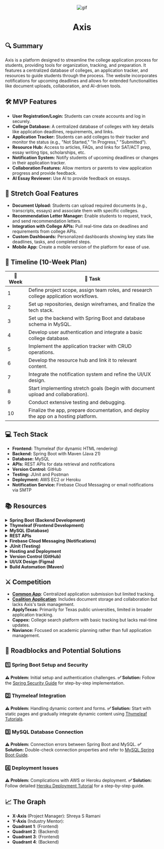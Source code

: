 <p align="center">
  <img src="https://www.google.com/url?sa=i&url=https%3A%2F%2Ftenor.com%2Fsearch%2Fcollege-gifs&psig=AOvVaw0sCcNjmzUP1U8JvJsQRzhZ&ust=1738432045598000&source=images&cd=vfe&opi=89978449&ved=0CBQQjRxqFwoTCKijyZfCoIsDFQAAAAAdAAAAABAR" alt="gif">
</p>

<h1 align="center">Axis</h1>

## 🔍 Summary
Axis is a platform designed to streamline the college application process for students, providing tools for organization, tracking, and preparation. It features a centralized database of colleges, an application tracker, and resources to guide students through the process. The website incorporates notifications for upcoming deadlines and allows for extended functionalities like document uploads, collaboration, and AI-driven tools.

## 🛠️ MVP Features
- **User Registration/Login:** Students can create accounts and log in securely.
- **College Database:** A centralized database of colleges with key details like application deadlines, requirements, and links.
- **Application Tracker:** Students can add colleges to their tracker and monitor the status (e.g., "Not Started," "In Progress," "Submitted").
- **Resource Hub:** Access to articles, FAQs, and links for SAT/ACT prep, essay writing tips, scholarships, etc.
- **Notification System:** Notify students of upcoming deadlines or changes in their application tracker.
- **Collaboration Features:** Allow mentors or parents to view application progress and provide feedback.
- **AI Essay Reviewer:** Use AI to provide feedback on essays.

## 🚀 Stretch Goal Features
- **Document Upload:** Students can upload required documents (e.g., transcripts, essays) and associate them with specific colleges.
- **Recommendation Letter Manager:** Enable students to request, track, and send recommendation letters.
- **Integration with College APIs:** Pull real-time data on deadlines and requirements from college APIs.
- **Custom Dashboards:** Personalized dashboards showing key stats like deadlines, tasks, and completed steps.
- **Mobile App:** Create a mobile version of the platform for ease of use.

## 📅 Timeline (10-Week Plan)

| 🏁 Week | 📌 Task |
|------|------|
| 1 | Define project scope, assign team roles, and research college application workflows. |
| 2 | Set up repositories, design wireframes, and finalize the tech stack. |
| 3 | Set up the backend with Spring Boot and database schema in MySQL. |
| 4 | Develop user authentication and integrate a basic college database. |
| 5 | Implement the application tracker with CRUD operations. |
| 6 | Develop the resource hub and link it to relevant content. |
| 7 | Integrate the notification system and refine the UI/UX design. |
| 8 | Start implementing stretch goals (begin with document upload and collaboration). |
| 9 | Conduct extensive testing and debugging. |
| 10 | Finalize the app, prepare documentation, and deploy the app on a hosting platform. |

## 💻 Tech Stack
- **Frontend:** Thymeleaf (for dynamic HTML rendering)
- **Backend:** Spring Boot with Maven (Java 21)
- **Database:** MySQL
- **APIs:** REST APIs for data retrieval and notifications
- **Version Control:** GitHub
- **Testing:** JUnit and Postman
- **Deployment:** AWS EC2 or Heroku
- **Notification Service:** Firebase Cloud Messaging or email notifications via SMTP

## 📚 Resources

<details>
  <summary><strong> Spring Boot (Backend Development) </strong></summary>
  <ul>
    <li><a href="https://spring.io/projects/spring-boot">Spring Boot Documentation</a></li>
    <li><a href="https://spring.io/guides">Spring Boot Guides</a></li>
    <li><a href="https://spring.io/guides/gs/securing-web/">Spring Security Guide</a></li>
  </ul>
</details>

<details>
  <summary><strong> Thymeleaf (Frontend Development) </strong></summary>
  <ul>
    <li><a href="https://www.thymeleaf.org/documentation.html">Thymeleaf Documentation</a></li>
    <li><a href="https://www.baeldung.com/thymeleaf">Thymeleaf Tutorial - Baeldung</a></li>
  </ul>
</details>

<details>
  <summary><strong> MySQL (Database) </strong></summary>
  <ul>
    <li><a href="https://dev.mysql.com/doc/">MySQL Documentation</a></li>
    <li><a href="https://www.w3schools.com/mysql/">MySQL Tutorial - W3Schools</a></li>
  </ul>
</details>

<details>
  <summary><strong> REST APIs </strong></summary>
  <ul>
    <li><a href="https://www.baeldung.com/spring-boot-rest-api">Baeldung Spring Boot REST API</a></li>
    <li><a href="https://learning.postman.com/docs/getting-started/introduction/">Postman Documentation</a></li>
  </ul>
</details>

<details>
  <summary><strong> Firebase Cloud Messaging (Notifications) </strong></summary>
  <ul>
    <li><a href="https://firebase.google.com/docs/cloud-messaging">Firebase Cloud Messaging Docs</a></li>
    <li><a href="https://www.freecodecamp.org/news/how-to-send-web-push-notifications-from-your-web-app-with-firebase/">Firebase Push Notification Tutorial</a></li>
  </ul>
</details>

<details>
  <summary><strong> JUnit (Testing) </strong></summary>
  <ul>
    <li><a href="https://junit.org/junit5/docs/current/user-guide/">JUnit 5 Documentation</a></li>
    <li><a href="https://www.baeldung.com/junit-5">JUnit 5 Tutorial - Baeldung</a></li>
  </ul>
</details>

<details>
  <summary><strong> Hosting and Deployment </strong></summary>
  <ul>
    <li><a href="https://docs.aws.amazon.com/ec2/">Amazon EC2 Documentation</a></li>
    <li><a href="https://aws.amazon.com/ec2/getting-started/">EC2 Launch Guide</a></li>
    <li><a href="https://devcenter.heroku.com/">Heroku Documentation</a></li>
    <li><a href="https://www.baeldung.com/spring-boot-heroku">Deploy Spring Boot to Heroku - Baeldung</a></li>
  </ul>
</details>

<details>
  <summary><strong> Version Control (GitHub) </strong></summary>
  <ul>
    <li><a href="https://docs.github.com/en">GitHub Docs</a></li>
    <li><a href="https://git-scm.com/book/en/v2">Git Basics - Git SCM</a></li>
    ### Git Commands

| Command                        | What it does                                |
|--------------------------------|---------------------------------------------|
| `git branch`                   | Lists all the branches                      |
| `git branch "branch name"`     | Creates a new branch                        |
| `git checkout "branch name"`   | Switches to the specified branch            |
| `git checkout -b "branch name"`| Combines branch creation and checkout       |
| `git add .`                    | Stages all changed files                    |
| `git commit -m "Testing123"`   | Commits with a message                      |
| `git push origin "branch"`     | Pushes to the specified branch              |
| `git pull origin "branch"`     | Pulls updates from the specified branch     |

  </ul>
</details>

<details>
  <summary><strong> UI/UX Design (Figma) </strong></summary>
  <ul>
    <li><a href="https://help.figma.com/hc/en-us">Figma Documentation</a></li>
    <li><a href="https://www.youtube.com/c/Figma">Figma Tutorials - YouTube</a></li>
  </ul>
</details>

<details>
  <summary><strong> Build Automation (Maven) </strong></summary>
  <ul>
    <li><a href="https://maven.apache.org/guides/">Maven Documentation</a></li>
    <li><a href="https://www.baeldung.com/maven">Maven Tutorial - Baeldung</a></li>
  </ul>
</details>

## ⚔️ Competition
- **[ Common App](https://www.commonapp.org/blog/common-app-expands-integration-partnerships)**: Centralized application submission but limited tracking.
- **[Coalition Application](https://partners.commonapp.org/)**: Includes document storage and collaboration but lacks Axis's task management.
- **ApplyTexas:** Primarily for Texas public universities, limited in broader application tracking.
- **Cappex:** College search platform with basic tracking but lacks real-time updates.
- **Naviance:** Focused on academic planning rather than full application management.

## 🚧 Roadblocks and Potential Solutions
### 1️⃣ Spring Boot Setup and Security
**⚠️ Problem:** Initial setup and authentication challenges.
**✅ Solution:** Follow the [Spring Security Guide](https://spring.io/guides/gs/securing-web/) for step-by-step implementation.

### 2️⃣ Thymeleaf Integration
**⚠️ Problem:** Handling dynamic content and forms.
**✅ Solution:** Start with static pages and gradually integrate dynamic content using [Thymeleaf Tutorials](https://www.baeldung.com/thymeleaf).

### 3️⃣ MySQL Database Connection
**⚠️ Problem:** Connection errors between Spring Boot and MySQL.
**✅ Solution:** Double-check connection properties and refer to [MySQL Spring Boot Guide](https://www.baeldung.com/spring-boot-mysql).

### 4️⃣ Deployment Issues
**⚠️ Problem:** Complications with AWS or Heroku deployment.
**✅ Solution:** Follow detailed [Heroku Deployment Tutorial](https://www.baeldung.com/spring-boot-heroku) for a step-by-step guide.

## 📈 The Graph

- **X-Axis** (Project Manager): Shreya S Ramani
- **Y-Axis** (Industry Mentor): 
- **Quadrant 1**:  (Frontend)
- **Quadrant 2**:  (Backend)
- **Quadrant 3**:  (Frontend)
- **Quadrant 4**:  (Backend)

